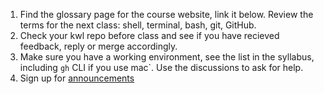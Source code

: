 1. Find the glossary page for the course website, link it below. Review the terms for the next class: shell, terminal, bash, git, GitHub.
2. Check your kwl repo before class and see if you have recieved feedback, reply or merge accordingly. 
3. Make sure you have a working environment, see the list in the syllabus, including `gh` CLI if you use mac`. Use the discussions to ask for help.
4. Sign up for [announcements](https://introcompsys.github.io/fall2023/syllabus/communication.html#announcements)
